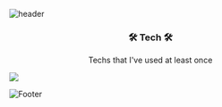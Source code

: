 ![header](https://capsule-render.vercel.app/api?type=slice&color&height=300&section=header&text=MinKyeung%20Bae&animation=twinkling&fontSize=90)

<h3 align="center">🛠 Tech 🛠</h3>

<p align="center">Techs that I've used at least once</p>
<img src="https://img.shields.io/badge/Firebase-FFCA28?style=flat-square&logo=firebase&logoColor=white"/>

![Footer](https://capsule-render.vercel.app/api?type=waving&color=auto&height=200&section=footer)

<!--
**mingyeungAA/mingyeungAA** is a ✨ _special_ ✨ repository because its `README.md` (this file) appears on your GitHub profile.

Here are some ideas to get you started:

- 🔭 I’m currently working on ...
- 🌱 I’m currently learning ...
- 👯 I’m looking to collaborate on ...
- 🤔 I’m looking for help with ...
- 💬 Ask me about ...
- 📫 How to reach me: ...
- 😄 Pronouns: ...
- ⚡ Fun fact: ...
-->
